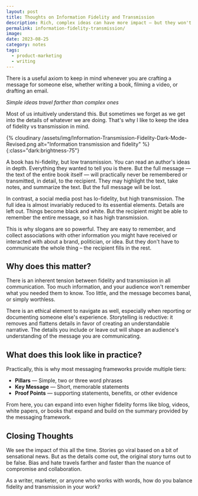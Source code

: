 ```yaml
---
layout: post
title: Thoughts on Information Fidelity and Transmission
description: Rich, complex ideas can have more impact — but they won't travel as far as a simple idea.
permalink: information-fidelity-transmission/
image: 
date: 2023-08-25
category: notes
tags:
  - product-marketing
  - writing
---
```


There is a useful axiom to keep in mind whenever you are crafting a message for someone else, whether writing a book, filming a video, or drafting an email.

_Simple ideas travel farther than complex ones_

Most of us intuitively understand this. But sometimes we forget as we get into the details of whatever we are doing. That's why I like to keep the idea of fidelity vs transmission in mind.

{% cloudinary /assets/img/Information-Transmission-Fidelity-Dark-Mode-Revised.png alt="Information transmission and fidelity" %}{:class="dark:brightness-75"}

A book has hi-fidelity, but low transmission. You can read an author's ideas in depth. Everything they wanted to tell you is there. But the full message — the text of the entire book itself — will practically never be remembered or transmitted, in detail, to the recipient. They may highlight the text, take notes, and summarize the text. But the full message will be lost.

In contrast, a social media post has lo-fidelity, but high transmission. The full idea is almost invariably reduced to its essential elements. Details are left out. Things become black and white. But the recipient might be able to remember the entire message, so it has high transmission. 

This is why slogans are so powerful. They are easy to remember, and collect associations with other information you might have received or interacted with about a brand, politician, or idea. But they don't have to communicate the whole thing – the recipient fills in the rest.

## Why does this matter?

There is an inherent tension between fidelity and transmission in all communication. Too much information, and your audience won't remember what you needed them to know. Too little, and the message becomes banal, or simply worthless.

There is an ethical element to navigate as well, especially when reporting or documenting someone else's experience. Storytelling is reductive: it removes and flattens details in favor of creating an understandable narrative. The details you include or leave out will shape an audience's understanding of the message you are communicating.

## What does this look like in practice?

Practically, this is why most messaging frameworks provide multiple tiers:

- **Pillars** — Simple, two or three word phrases
- **Key Message** — Short, memorable statements
- **Proof Points** — supporting statements, benefits, or other evidence

From here, you can expand into even higher fidelity forms like blog, videos, white papers, or books that expand and build on the summary provided by the messaging framework.

## Closing Thoughts

We see the impact of this all the time. Stories go viral based on a bit of sensational news. But as the details come out, the original story turns out to be false. Bias and hate travels farther and faster than the nuance of compromise and collaboration.

As a writer, marketer, or anyone who works with words, how do you balance fidelity and transmission in your work?